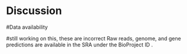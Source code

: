 # Discussion


#Data availability

#still working on this, these are incorrect
Raw  reads, genome, and gene predictions are  available  in  the  SRA  under  the  BioProject  ID . 
